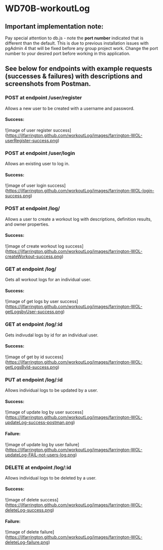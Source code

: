 # WD70B-workoutLog

## Important implementation note:
Pay special attention to db.js - note the **port number** indicated that is different than the default. This is due to previous installation issues with pgAdmin 4 that will be fixed before any group project work. Change the port number to your desired port before working in this application.

## See below for endpoints with example requests (successes & failures) with descriptions and screenshots from Postman.

### POST at endpoint /user/register
Allows a new user to be created with a username and password. 
#### Success:
![image of user register success]
(https://jlfarrington.github.com/workoutLog/images/farrington-WOL-userRegister-success.png)

### POST at endpoint /user/login
Allows an existing user to log in. 
#### Success:
![image of user login success]
(https://jlfarrington.github.com/workoutLog/images/farrington-WOL-login-success.png)

### POST at endpoint /log/
Allows a user to create a workout log with descriptions, definition results, and owner properties.
#### Success:
![image of create workout log success]
(https://jlfarrington.github.com/workoutLog/images/farrington-WOL-createWorkout-success.png)

### GET at endpoint /log/
Gets all workout logs for an individual user.
#### Success:
![image of get logs by user success]
(https://jlfarrington.github.com/workoutLog/images/farrington-WOL-getLogsbyUser-success.png)

### GET at endpoint /log/:id
Gets indivudal logs by id for an individual user.
#### Success:
![image of get by id success]
(https://jlfarrington.github.com/workoutLog/images/farrington-WOL-getLogsById-success.png)

### PUT at endpoint /log/:id
Allows individual logs to be updated by a user.
#### Success:
![image of update log by user success]
(https://jlfarrington.github.com/workoutLog/images/farrington-WOL-updateLog-success-postman.png)

#### Failure:
![image of update log by user failure]
(https://jlfarrington.github.com/workoutLog/images/farrington-WOL-updateLog-FAIL-not-users-log.png)

### DELETE at endpoint /log/:id
Allows individual logs to be deleted by a user.
#### Success:
![image of delete success]
(https://jlfarrington.github.com/workoutLog/images/farrington-WOL-deleteLog-success.png)


#### Failure:
![image of delete failure]
(https://jlfarrington.github.com/workoutLog/images/farrington-WOL-deleteLog-failure.png)
